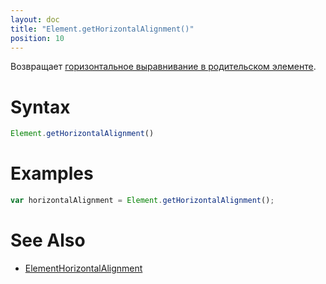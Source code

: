 ```yaml
---
layout: doc
title: "Element.getHorizontalAlignment()"
position: 10
---
```


Возвращает [горизонтальное выравнивание в родительском элементе](../ElementHorizontalAlignment/).

# Syntax

```js
Element.getHorizontalAlignment()
```

# Examples

```js
var horizontalAlignment = Element.getHorizontalAlignment();
```

# See Also

* [ElementHorizontalAlignment](../ElementHorizontalAlignment/)
